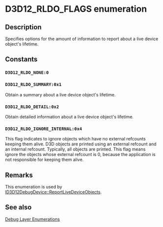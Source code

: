 # D3D12_RLDO_FLAGS enumeration

## Description

Specifies options for the amount of information to report about a live device object's lifetime.

## Constants

### `D3D12_RLDO_NONE:0`

### `D3D12_RLDO_SUMMARY:0x1`

Obtain a summary about a live device object's lifetime.

### `D3D12_RLDO_DETAIL:0x2`

Obtain detailed information about a live device object's lifetime.

### `D3D12_RLDO_IGNORE_INTERNAL:0x4`

This flag indicates to ignore objects which have no external refcounts keeping them alive. D3D objects are printed using an external refcount and an internal refcount. Typically, all objects are printed. This flag means ignore the objects whose external refcount is 0, because the application is not responsible for keeping them alive.

## Remarks

This enumeration is used by [ID3D12DebugDevice::ReportLiveDeviceObjects](https://learn.microsoft.com/windows/desktop/api/d3d12sdklayers/nf-d3d12sdklayers-id3d12debugdevice-reportlivedeviceobjects).

## See also

[Debug Layer Enumerations](https://learn.microsoft.com/windows/desktop/direct3d12/direct3d-12-sdklayers-enumerations)